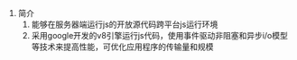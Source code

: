1. 简介
    1. 能够在服务器端运行js的开放源代码跨平台js运行环境
    2. 采用google开发的v8引擎运行js代码，使用事件驱动非阻塞和异步i/o模型等技术来提高性能，可优化应用程序的传输量和规模